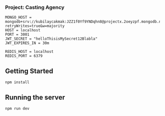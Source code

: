### Project: Casting Agency

```env
MONGO_HOST = mongodb+srv://kubilaycakmak:JZZ1f0Yf9YNDqhn8@projectx.2oeyzpf.mongodb.net/?retryWrites=true&w=majority
HOST = localhost
PORT = 3001
JWT_SECRET = "helloThisisMySecret12Blabla"
JWT_EXPIRES_IN = 30m

REDIS_HOST = localhost
REDIS_PORT = 6379
```

## Getting Started

```cli
npm install
```

## Running the server

```cli
npm run dev
```
